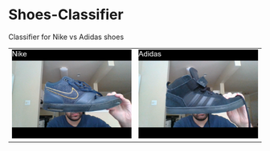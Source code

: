 # Shoes-Classifier
Classifier for Nike vs Adidas shoes

| | |
:-:|:-:
![nike](https://github.com/mikepatel/Shoes-Classifier/blob/master/data/predict/prediction.png) | ![adidas](https://github.com/mikepatel/Shoes-Classifier/blob/master/data/predict/prediction2.png)
